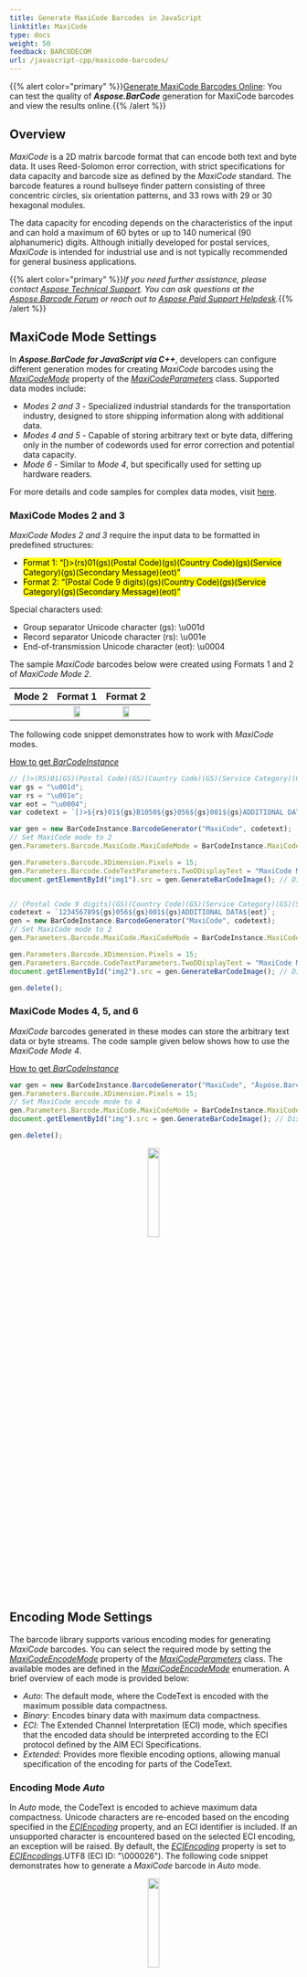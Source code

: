 ```yaml
---
title: Generate MaxiCode Barcodes in JavaScript
linktitle: MaxiCode
type: docs
weight: 50
feedback: BARCODECOM
url: /javascript-cpp/maxicode-barcodes/
---
```

{{% alert color="primary" %}}[Generate MaxiCode Barcodes Online](https://products.aspose.app/barcode/generate/maxicode): You can test the quality of ***Aspose.BarCode*** generation for MaxiCode barcodes and view the results online.{{% /alert %}}

## **Overview**
*MaxiCode* is a 2D matrix barcode format that can encode both text and byte data. It uses Reed-Solomon error correction, with strict specifications for data capacity and barcode size as defined by the *MaxiCode* standard. The barcode features a round bullseye finder pattern consisting of three concentric circles, six orientation patterns, and 33 rows with 29 or 30 hexagonal modules.

The data capacity for encoding depends on the characteristics of the input and can hold a maximum of 60 bytes or up to 140 numerical (90 alphanumeric) digits. Although initially developed for postal services, *MaxiCode* is intended for industrial use and is not typically recommended for general business applications.

{{% alert color="primary" %}}*If you need further assistance, please contact [Aspose Technical Support](/barcode/javascript-cpp/technical-support/). You can ask questions at the [Aspose.Barcode Forum](https://forum.aspose.com/c/barcode/13) or reach out to [Aspose Paid Support Helpdesk](https://helpdesk.aspose.com/).*{{% /alert %}}

## **MaxiCode Mode Settings**
In ***Aspose.BarCode for JavaScript via C++***, developers can configure different generation modes for creating *MaxiCode* barcodes using the [*MaxiCodeMode*](https://reference.aspose.com/barcode/javascript-cpp/aspose.barcode.generation/maxicodeparameters/maxicodemode) property of the [*MaxiCodeParameters*](https://reference.aspose.com/barcode/javascript-cpp/aspose.barcode.generation/maxicodeparameters) class. Supported data modes include:
- *Modes 2 and 3* - Specialized industrial standards for the transportation industry, designed to store shipping information along with additional data.
- *Modes 4 and 5* - Capable of storing arbitrary text or byte data, differing only in the number of codewords used for error correction and potential data capacity.
- *Mode 6* - Similar to *Mode 4*, but specifically used for setting up hardware readers.

For more details and code samples for complex data modes, visit [here](/net/complex-maxicode/).

### **MaxiCode Modes 2 and 3**
*MaxiCode Modes 2 and 3* require the input data to be formatted in predefined structures:
- <mark>Format 1: “[)>(rs)01(gs)(Postal Code)(gs)(Country Code)(gs)(Service Category)(gs)(Secondary Message)(eot)”</mark>
- <mark>Format 2: “(Postal Code 9 digits)(gs)(Country Code)(gs)(Service Category)(gs)(Secondary Message)(eot)”</mark>

Special characters used:
- Group separator Unicode character (gs): \u001d
- Record separator Unicode character (rs): \u001e
- End-of-transmission Unicode character (eot): \u0004

The sample *MaxiCode* barcodes below were created using Formats 1 and 2 of *MaxiCode Mode 2*.

|Mode 2|Format 1|Format 2|
| :-: | :-: | :-: |
| |<img src="maxicodemode2first.png" width="40%" height="40%">|<img src="maxicodemode2second.png" width="40%" height="40%">|

The following code snippet demonstrates how to work with *MaxiCode* modes.

[How to get *BarCodeInstance*](/barcode/javascript-cpp/get-barcode-module-instance/)
```javascript
// [)>(RS)01(GS)(Postal Code)(GS)(Country Code)(GS)(Service Category)(GS)(Secondary Message)(EOT)
var gs = "\u001d";
var rs = "\u001e";
var eot = "\u0004";
var codetext = `[)>${rs}01${gs}B1050${gs}056${gs}001${gs}ADDITIONAL DATA${eot}`;

var gen = new BarCodeInstance.BarcodeGenerator("MaxiCode", codetext);
// Set MaxiCode mode to 2
gen.Parameters.Barcode.MaxiCode.MaxiCodeMode = BarCodeInstance.MaxiCodeMode.Mode2;

gen.Parameters.Barcode.XDimension.Pixels = 15;
gen.Parameters.Barcode.CodeTextParameters.TwoDDisplayText = "MaxiCode Mode 2";
document.getElementById("img1").src = gen.GenerateBarCodeImage(); // Display barcode image


// (Postal Code 9 digits)(GS)(Country Code)(GS)(Service Category)(GS)(Secondary Message)(EOT)
codetext = `123456789${gs}056${gs}001${gs}ADDITIONAL DATA${eot}`;
gen = new BarCodeInstance.BarcodeGenerator("MaxiCode", codetext);
// Set MaxiCode mode to 2
gen.Parameters.Barcode.MaxiCode.MaxiCodeMode = BarCodeInstance.MaxiCodeMode.Mode2;

gen.Parameters.Barcode.XDimension.Pixels = 15;
gen.Parameters.Barcode.CodeTextParameters.TwoDDisplayText = "MaxiCode Mode 2";
document.getElementById("img2").src = gen.GenerateBarCodeImage(); // Display barcode image

gen.delete();


```
  
### **MaxiCode Modes 4, 5, and 6**
*MaxiCode* barcodes generated in these modes can store the arbitrary text data or byte streams. The code sample given below shows how to use the *MaxiCode Mode 4*.

[How to get *BarCodeInstance*](/barcode/javascript-cpp/get-barcode-module-instance/)
```javascript
var gen = new BarCodeInstance.BarcodeGenerator("MaxiCode", "Åspóse.Barcóde©");
gen.Parameters.Barcode.XDimension.Pixels = 15;
// Set MaxiCode encode mode to 4
gen.Parameters.Barcode.MaxiCode.MaxiCodeMode = BarCodeInstance.MaxiCodeMode.Mode4;
document.getElementById("img").src = gen.GenerateBarCodeImage(); // Display barcode image

gen.delete();


```
  
<p align="center"><img src="maxicodemode4.png" width="20%" height="20%"></p>


## **Encoding Mode Settings**
The barcode library supports various encoding modes for generating *MaxiCode* barcodes. You can select the required mode by setting the [*MaxiCodeEncodeMode*](https://reference.aspose.com/barcode/javascript-cpp/aspose.barcode.generation/maxicodeparameters/maxicodeencodemode) property of the [*MaxiCodeParameters*](https://reference.aspose.com/barcode/javascript-cpp/aspose.barcode.generation/maxicodeparameters) class. The available modes are defined in the [*MaxiCodeEncodeMode*](https://reference.aspose.com/barcode/javascript-cpp/aspose.barcode.generation/maxicodeencodemode/) enumeration. A brief overview of each mode is provided below:

- *Auto*: The default mode, where the CodeText is encoded with the maximum possible data compactness.
- *Binary*: Encodes binary data with maximum data compactness.
- *ECI*: The Extended Channel Interpretation (ECI) mode, which specifies that the encoded data should be interpreted according to the ECI protocol defined by the AIM ECI Specifications.
- *Extended*: Provides more flexible encoding options, allowing manual specification of the encoding for parts of the CodeText.

### **Encoding Mode *Auto***
In *Auto* mode, the CodeText is encoded to achieve maximum data compactness. Unicode characters are re-encoded based on the encoding specified in the [*ECIEncoding*](https://reference.aspose.com/barcode/javascript-cpp/aspose.barcode.generation/maxicodeparameters/eciencoding/) property, and an ECI identifier is included. If an unsupported character is encountered based on the selected ECI encoding, an exception will be raised. By default, the [*ECIEncoding*](https://reference.aspose.com/barcode/javascript-cpp/aspose.barcode.generation/maxicodeparameters/eciencoding/) property is set to [*ECIEncodings*](https://reference.aspose.com/barcode/javascript-cpp/aspose.barcode.generation/eciencodings/).UTF8 (ECI ID: "\000026"). The following code snippet demonstrates how to generate a *MaxiCode* barcode in *Auto* mode.

<p align="center"><img src="maxicodeencodemodeauto.png" width="20%" height="20%"></p>

[How to get *BarCodeInstance*](/barcode/javascript-cpp/get-barcode-module-instance/)
```javascript
var gen = new BarCodeInstance.BarcodeGenerator("MaxiCode", "犬Right狗");
document.getElementById("img").src = gen.GenerateBarCodeImage(); // Display barcode image

gen.delete();


```

### **Encoding Mode *Binary***
The *Binary* mode serves to encode byte streams. If a Unicode character is encountered, an exception is thrown. The code sample below explains how to work with this encoding mode.

<p align="center"><img src="maxicodeencodemodebinary.png" width="20%" height="20%"></p>  
  
[How to get *BarCodeInstance*](/barcode/javascript-cpp/get-barcode-module-instance/)
```javascript
var encodedArr = new Uint8Array([0xFF, 0xFE, 0xFD, 0xFC, 0xFB, 0xFA, 0xF9]);
var gen = new BarCodeInstance.BarcodeGenerator("MaxiCode");
var b64encoded = btoa(String.fromCharCode.apply(null, encodedArr));
gen.SetCodeTextBase64(b64encoded);

// Set MaxiCode encode mode to Binary
gen.Parameters.Barcode.MaxiCode.MaxiCodeEncodeMode = BarCodeInstance.MaxiCodeEncodeMode.Binary;
document.getElementById("img").src = gen.GenerateBarCodeImage(); // Display barcode image

gen.delete();

```

### **Encoding Mode *ECI***
The Extended Channel Interpretation (ECI) mode indicates that the encoded data should be interpreted according to the ECI protocol defined by the AIM ECI Specifications. When using ECI mode, the entire CodeText is re-encoded based on the encoding specified in the [*ECIEncoding*](https://reference.aspose.com/barcode/javascript-cpp/aspose.barcode.generation/maxicodeparameters/eciencoding/) property, with an ECI identifier added. If the selected ECI encoding cannot support a character, an exception is triggered. By default, the [*ECIEncoding*](https://reference.aspose.com/barcode/javascript-cpp/aspose.barcode.generation/maxicodeparameters/eciencoding/) property is set to [*ECIEncodings*](https://reference.aspose.com/barcode/javascript-cpp/aspose.barcode.generation/eciencodings/).UTF8 (ECI ID: "\000026").

The following code sample shows how to utilize the *ECI* mode.


<p align="center"><img src="maxicodeencodemodeeci.png" width="20%" height="20%"></p>

```csharp
// ECI mode, Latin/Greek alphabet encoding. ECI ID: "\000009"
var str = "ΑΒΓΔΕ";
var gen = new BarCodeInstance.BarcodeGenerator("MaxiCode", str);

// Set MaxiCode encode mode to ECI
gen.Parameters.Barcode.MaxiCode.MaxiCodeEncodeMode = BarCodeInstance.MaxiCodeEncodeMode.ECI;
gen.Parameters.Barcode.MaxiCode.ECIEncoding = BarCodeInstance.ECIEncodings.ISO_8859_7;

document.getElementById("img").src = gen.GenerateBarCodeImage(); // Display barcode image

gen.delete();

```

### **Encoding Mode *Extended***
In *Extended* mode, the data passed to the [*CodeText*](https://reference.aspose.com/barcode/javascript-cpp/aspose.barcode.generation/barcodegenerator/codetext/) property can include control words in addition to the main input data. These control words provide extended control over the data encoding process, enabling the storage of textual sequences with different encodings within a single barcode. To create *MaxiCode* barcodes in this format, it is recommended to use the [*MaxiCodeExtCodetextBuilder*](https://reference.aspose.com/barcode/javascript-cpp/aspose.barcode.generation/maxicodeextcodetextbuilder/) class.

<p align="center"><img src="maxicodeencodemodeextended.png" width="20%" height="20%"></p>

[How to get *BarCodeInstance*](/barcode/javascript-cpp/get-barcode-module-instance/)
```javascript
// Create codetext
var textBuilder = new BarCodeInstance.MaxiCodeExtCodetextBuilder();
textBuilder.AddECICodetext(BarCodeInstance.ECIEncodings.Win1251, "Will");
textBuilder.AddECICodetext(BarCodeInstance.ECIEncodings.UTF8, "犬Right狗");
textBuilder.AddECICodetext(BarCodeInstance.ECIEncodings.UTF16BE, "犬Power狗");
textBuilder.AddPlainCodetext("Plain text");

// Generate codetext
var codetext = textBuilder.GetExtendedCodetext();

// Generate barcode
var gen = new BarCodeInstance.BarcodeGenerator("MaxiCode", codetext);
gen.Parameters.Barcode.XDimension.Pixels = 15;
// Set encode mode to Extended
gen.Parameters.Barcode.MaxiCode.MaxiCodeEncodeMode = BarCodeInstance.MaxiCodeEncodeMode.Extended;
gen.Parameters.Barcode.CodeTextParameters.TwoDDisplayText = "Extended mode";

document.getElementById("img").src = gen.GenerateBarCodeImage(); // Display barcode image

gen.delete();

```

## **Aspect Ratio**
*Aspect Ratio* is the ratio between the width and height of a barcode. In ***Aspose.BarCode for JavaScript via C++***, developers can use the [*AspectRatio*](https://reference.aspose.com/barcode/javascript-cpp/aspose.barcode.generation/maxicodeparameters/properties/aspectratio) property of the [*MaxiCodeParameters*](https://reference.aspose.com/barcode/javascript-cpp/aspose.barcode.generation/maxicodeparameters) class to adjust the barcode's proportions based on the X and Y coordinates. This property is a relative coefficient to the [*XDimension*](https://reference.aspose.com/barcode/javascript-cpp/aspose.barcode.generation/barcodeparameters/properties/xdimension) parameter. For optimal generation, *MaxiCode* barcodes should have an *AspectRatio* value of 1. Below is an example of a *MaxiCode* barcode generated with an *Aspect Ratio* of 0.5.

<p align="center"><img src="maxicodeaspectratio0.5.png" width="20%" height="20%"></p>

The following code snippet demonstrates how to configure the *Aspect Ratio* for *MaxiCode* barcode generation.

[How to get *BarCodeInstance*](/barcode/javascript-cpp/get-barcode-module-instance/)
```javascript
var gen = new BarCodeInstance.BarcodeGenerator("MaxiCode", "Åspóse.Barcóde©");
gen.Parameters.Barcode.XDimension.Pixels = 15;
// Set aspect ratio to 0.5
gen.Parameters.Barcode.MaxiCode.AspectRatio = 0.5;

document.getElementById("img").src = gen.GenerateBarCodeImage(); // Display barcode image

gen.delete();


```

## **Structured Append**
The structured append mode is a special generation mode that enables the combination of up to eight MaxiCode barcodes. To use this mode, the following properties must be initialized:

- [*MaxiCodeStructuredAppendModeBarcodesCount*](https://reference.aspose.com/barcode/javascript-cpp/aspose.barcode.generation/maxicodeparameters/maxicodestructuredappendmodebarcodescount/) – specifies the number of MaxiCode barcodes to be generated (between 2 and 8).
- [*MaxiCodeStructuredAppendModeBarcodeId*](https://reference.aspose.com/barcode/javascript-cpp/aspose.barcode.generation/maxicodeparameters/maxicodestructuredappendmodebarcodeid/) – sets the position of the barcode in the sequence.


<p align="center"><img src="maxicodestructuredappendmode.png" width="20%" height="20%"></p>

[How to get *BarCodeInstance*](/barcode/javascript-cpp/get-barcode-module-instance/)
```javascript
var gen = new BarCodeInstance.BarcodeGenerator("MaxiCode", "Åspóse.Barcóde©");
gen.Parameters.Barcode.XDimension.Pixels = 15;
// Set MaxiCode structured append mode with barcode ID
gen.Parameters.Barcode.MaxiCode.MaxiCodeStructuredAppendModeBarcodeId = 3;
gen.Parameters.Barcode.MaxiCode.MaxiCodeStructuredAppendModeBarcodeId = 5;

document.getElementById("img").src = gen.GenerateBarCodeImage(); // Display barcode image

gen.delete();

```



